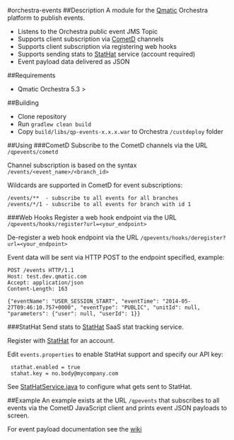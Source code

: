 #orchestra-events
##Description
A module for the [Qmatic](http://www.qmatic.com) Orchestra platform to publish events.

* Listens to the Orchestra public event JMS Topic  
* Supports client subscription via [CometD](http://cometd.org) channels  
* Supports client subscription via registering web hooks
* Supports sending stats to [StatHat](http://www.stathat.com) service (account required)
* Event payload data delivered as JSON

##Requirements
* Qmatic Orchestra 5.3 >

##Building
* Clone repository
* Run `gradlew clean build`
* Copy `build/libs/qp-events-x.x.x.war` to Orchestra `/custdeploy` folder

##Using
###CometD
Subscribe to the CometD channels via the URL `/qpevents/cometd`

Channel subscription is based on the syntax `/events/<event_name>/<branch_id>`  

Wildcards are supported in CometD for event subscriptions:

	/events/**  - subscribe to all events for all branches
	/events/*/1 - subscribe to all events for branch with id 1

###Web Hooks
Register a web hook endpoint via the URL `/qpevents/hooks/register?url=<your_endpoint>`

De-register a web hook endpoint via the URL `/qpevents/hooks/deregister?url=<your_endpoint>`

Event data will be sent via HTTP POST to the endpoint specified, example:

	POST /events HTTP/1.1
	Host: test.dev.qmatic.com
	Accept: application/json
	Content-Length: 163
	
	{"eventName": "USER_SESSION_START", "eventTime": "2014-05-27T09:46:10.757+0000", "eventType": "PUBLIC", "unitId": null, "parameters": {"user": null, "userId": 1}}

###StatHat
Send stats to [StatHat](http://www.stathat.com) SaaS stat tracking service.

Register with [StatHat](http://www.stathat.com) for an account.

Edit `events.properties` to enable StatHat support and specify our API key:

	 stathat.enabled = true
	 stahat.key = no.body@mycompany.com

See [StatHatService.java](src/main/java/com/qmatic/qp/events/stathat/StatHatService.java) to configure what gets sent to StatHat.

##Example
An example exists at the URL `/qpevents` that subscribes to all events via the CometD JavaScript client
and prints event JSON payloads to screen.

For event payload documentation see the [wiki](https://github.com/qmatic/orchestra-central-events-cometd/wiki/Events)